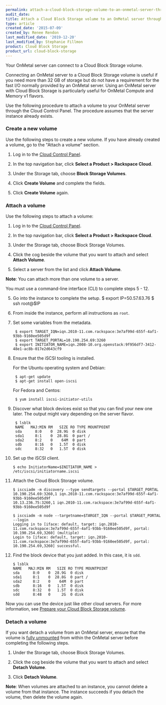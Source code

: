 ```yaml
---
permalink: attach-a-cloud-block-storage-volume-to-an-onmetal-server-through-the-cloud-control-panel/
audit_date:
title: Attach a Cloud Block Storage volume to an OnMetal server through the Cloud Control Panel
type: article
created_date: '2015-07-09'
created_by: Renee Rendon
last_modified_date: '2019-12-20'
last_modified_by: Stephanie Fillmon
product: Cloud Block Storage
product_url: cloud-block-storage
---
```


Your OnMetal server can connect to a Cloud Block Storage volume.

Connecting an OnMetal server to a Cloud Block Storage volume is useful
if you need more than 32 GB of storage but do not have a requirement for
the fast I/O normally provided by an OnMetal server. Using an OnMetal
server with Cloud Block Storage is particularly useful for OnMetal
Compute and Memory v1 flavors.

Use the following procedure to attach a volume to your OnMetal
server through the Cloud Control Panel. The procedure assumes
that the server instance already exists.

### Create a new volume

Use the following steps to create a new volume.
If you have already created a volume, go to the "Attach a volume" section.

1. Log in to the [Cloud Control Panel](https://login.rackspace.com/).

2. In the top navigation bar, click **Select a Product > Rackspace Cloud**.

3. Under the Storage tab, choose **Block Storage Volumes**.

4. Click **Create Volume** and complete the fields.

5. Click **Create Volume** again.

### Attach a volume

Use the following steps to attach a volume:

1. Log in to the [Cloud Control Panel](https://login.rackspace.com/).

2. In the top navigation bar, click **Select a Product > Rackspace Cloud**.

3. Under the Storage tab, choose Block Storage Volumes.

4. Click the cog beside the volume that you want to attach and select **Attach Volume**.

5. Select a server from the list and click **Attach Volume**.

**Note**: You can attach more than one volume to a server.

You must use a command-line interface (CLI) to complete steps 5 - 12.

5. Go into the instance to complete the setup.
        $ export IP=50.57.63.76
        $ ssh root@$IP

6. From inside the instance, perform all instructions as `root`.

7. Set some variables from the metadata.

        $ export TARGET_IQN=iqn.2010-11.com.rackspace:3e7af99d-655f-4af1-93bb-9160ee505d9f
        $ export TARGET_PORTAL=10.190.254.69:3260
        $ export INITIATOR_NAME=iqn.2008-10.org.openstack:9f956df7-3412-48e1-ac8b-017e2d643cf9

8. Ensure that the iSCSI tooling is installed.

   For the Ubuntu operating system and Debian:

        $ apt-get update
        $ apt-get install open-iscsi

   For Fedora and Centos:

        $ yum install iscsi-initiator-utils

9. Discover what block devices exist so that you can find your new one later. The output might vary depending on the server flavor.

        $ lsblk
        NAME   MAJ:MIN RM   SIZE RO TYPE MOUNTPOINT
        sda      8:0    0  28.9G  0 disk
        sda1     8:1    0  28.8G  0 part /
        sda2     8:2    0    64M  0 part
        sdb      8:16   0   1.5T  0 disk
        sdc      8:32   0   1.5T  0 disk

10. Set up the iSCSI client.

        $ echo InitiatorName=$INITIATOR_NAME > /etc/iscsi/initiatorname.iscsi

11. Attach the Cloud Block Storage volume.

        $ iscsiadm -m discovery --type sendtargets --portal $TARGET_PORTAL
        10.190.254.69:3260,1 iqn.2010-11.com.rackspace:3e7af99d-655f-4af1-93bb-9160ee505d9f
        10.13.236.75:3260,1 iqn.2010-11.com.rackspace:3e7af99d-655f-4af1-93bb-9160ee505d9f

        $ iscsiadm -m node --targetname=$TARGET_IQN --portal $TARGET_PORTAL --login
        Logging in to [iface: default, target: iqn.2010-11.com.rackspace:3e7af99d-655f-4af1-93bb-9160ee505d9f, portal: 10.190.254.69,3260] (multiple)
        Login to [iface: default, target: iqn.2010-11.com.rackspace:3e7af99d-655f-4af1-93bb-9160ee505d9f, portal: 10.190.254.69,3260] successful.

12. Find the block device that you just added. In this case, it is `sdd`.

        $ lsblk
        NAME   MAJ:MIN RM   SIZE RO TYPE MOUNTPOINT
        sda      8:0    0  28.9G  0 disk
        sda1     8:1    0  28.8G  0 part /
        sda2     8:2    0    64M  0 part
        sdb      8:16   0   1.5T  0 disk
        sdc      8:32   0   1.5T  0 disk
        sdd      8:48   0     2G  0 disk

Now you can use the device just like other cloud servers. For more
information, see [Prepare your Cloud Block Storage volume](/support/how-to/prepare-your-cloud-block-storage-volume).

### Detach a volume

If you want detach a volume from an OnMetal server, ensure that the
volume is [fully
unmounted](/support/how-to/detach-and-delete-cloud-block-storage-volumes)
from within the OnMetal server before completing the following steps.

1. Under the Storage tab, choose Block Storage Volumes.

2. Click the cog beside the volume that you want to attach and
   select **Detach Volume**.

3. Click **Detach Volume**.

**Note**: When volumes are attached to an instance, you cannot delete a volume from that instance. The instance succeeds if you detach the volume, then delete the volume again.
